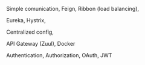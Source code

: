 Simple comunication, Feign, Ribbon (load balancing),

Eureka, Hystrix, 

Centralized config, 

API Gateway (Zuul), Docker

Authentication, Authorization, OAuth, JWT
